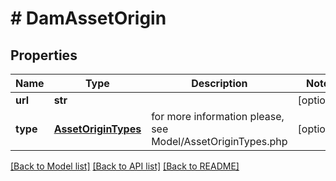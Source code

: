 # # DamAssetOrigin


## Properties 


Name | Type | Description | Notes
------------ | ------------- | ------------- | -------------
**url**| **str** |   | [optional]
**type**| [**AssetOriginTypes**](AssetOriginTypes.md) |  for more information please, see Model/AssetOriginTypes.php  | [optional]


[[Back to Model list]](../../README.md#models) [[Back to API list]](../../README.md#endpoints) [[Back to README]](../../README.md)

